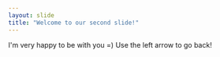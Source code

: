 ```yaml
---
layout: slide
title: "Welcome to our second slide!"
---
```

I'm very happy to be with you =)
Use the left arrow to go back!
